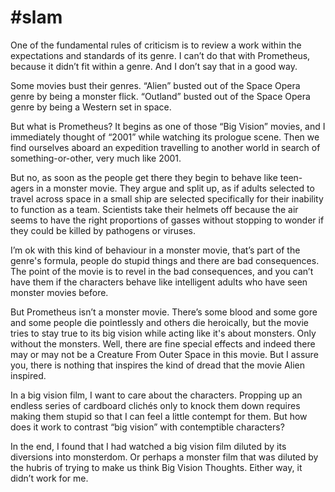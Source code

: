 # #slam

One of the fundamental rules of criticism is to 
review a work within the expectations and standards of its genre. I 
can’t do that with Prometheus, because it didn’t fit within a genre. And
 I don’t say that in a good way.

Some movies bust their genres. “Alien” busted out of the Space Opera 
genre by being a monster flick. “Outland” busted out of the Space Opera 
genre by being a Western set in space.

But what is Prometheus? 
It begins as one of those “Big Vision” movies, and I immediately thought
 of “2001” while watching its prologue scene. Then we find ourselves 
aboard an expedition travelling to another world in search of 
something-or-other, very much like 2001.

But no, as soon as the 
people get there they begin to behave like teen-agers in a monster 
movie. They argue and split up, as if adults selected to travel across 
space in a small ship are selected specifically for their inability to 
function as a team. Scientists take their helmets off because the air 
seems to have the right proportions of gasses without stopping to wonder
 if they could be killed by pathogens or viruses.

I’m ok with 
this kind of behaviour in a monster movie, that’s part of the genre's 
formula, people do stupid things and there are bad consequences. The 
point of the movie is to revel in the bad consequences, and you can’t 
have them if the characters behave like intelligent adults who have seen
 monster movies before.

But Prometheus isn’t a monster movie. 
There’s some blood and some gore and some people die pointlessly and 
others die heroically, but the movie tries to stay true to its big 
vision while acting like it's about monsters. Only without the monsters.
 Well, there are fine special effects and indeed there may or may not be
 a Creature From Outer Space in this movie. But I assure you, there is 
nothing that inspires the kind of dread that the movie Alien inspired.

In a big vision film, I want to care about the characters. Propping up 
an endless series of cardboard clichés only to knock them down requires 
making them stupid so that I can feel a little contempt for them. But 
how does it work to contrast “big vision” with contemptible characters?

In the end, I found that I had watched a big vision film diluted by its
 diversions into monsterdom. Or perhaps a monster film that was diluted 
by the hubris of trying to make us think Big Vision Thoughts. Either 
way, it didn’t work for me.















